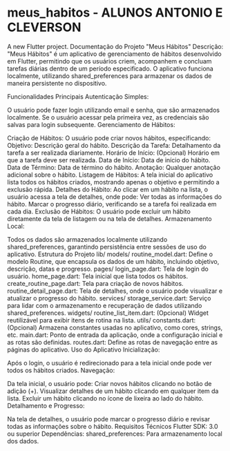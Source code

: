 # meus_habitos - ALUNOS ANTONIO E CLEVERSON

A new Flutter project.
Documentação do Projeto "Meus Hábitos"
Descrição:
"Meus Hábitos" é um aplicativo de gerenciamento de hábitos desenvolvido em Flutter, permitindo que os usuários criem, acompanhem e concluam tarefas diárias dentro de um período especificado. O aplicativo funciona localmente, utilizando shared_preferences para armazenar os dados de maneira persistente no dispositivo.

Funcionalidades Principais
Autenticação Simples:

O usuário pode fazer login utilizando email e senha, que são armazenados localmente.
Se o usuário acessar pela primeira vez, as credenciais são salvas para login subsequente.
Gerenciamento de Hábitos:

Criação de Hábitos:
O usuário pode criar novos hábitos, especificando:
Objetivo: Descrição geral do hábito.
Descrição da Tarefa: Detalhamento da tarefa a ser realizada diariamente.
Horário de Início: (Opcional) Horário em que a tarefa deve ser realizada.
Data de Início: Data de início do hábito.
Data de Término: Data de término do hábito.
Anotação: Qualquer anotação adicional sobre o hábito.
Listagem de Hábitos:
A tela inicial do aplicativo lista todos os hábitos criados, mostrando apenas o objetivo e permitindo a exclusão rápida.
Detalhes do Hábito:
Ao clicar em um hábito na lista, o usuário acessa a tela de detalhes, onde pode:
Ver todas as informações do hábito.
Marcar o progresso diário, verificando se a tarefa foi realizada em cada dia.
Exclusão de Hábitos:
O usuário pode excluir um hábito diretamente da tela de listagem ou na tela de detalhes.
Armazenamento Local:

Todos os dados são armazenados localmente utilizando shared_preferences, garantindo persistência entre sessões de uso do aplicativo.
Estrutura do Projeto
lib/
models/
routine_model.dart: Define o modelo Routine, que encapsula os dados de um hábito, incluindo objetivo, descrição, datas e progresso.
pages/
login_page.dart: Tela de login do usuário.
home_page.dart: Tela inicial que lista todos os hábitos.
create_routine_page.dart: Tela para criação de novos hábitos.
routine_detail_page.dart: Tela de detalhes, onde o usuário pode visualizar e atualizar o progresso do hábito.
services/
storage_service.dart: Serviço para lidar com o armazenamento e recuperação de dados utilizando shared_preferences.
widgets/
routine_list_item.dart: (Opcional) Widget reutilizável para exibir itens de rotina na lista.
utils/
constants.dart: (Opcional) Armazena constantes usadas no aplicativo, como cores, strings, etc.
main.dart: Ponto de entrada da aplicação, onde a configuração inicial e as rotas são definidas.
routes.dart: Define as rotas de navegação entre as páginas do aplicativo.
Uso do Aplicativo
Inicialização:

Após o login, o usuário é redirecionado para a tela inicial onde pode ver todos os hábitos criados.
Navegação:

Da tela inicial, o usuário pode:
Criar novos hábitos clicando no botão de adição (+).
Visualizar detalhes de um hábito clicando em qualquer item da lista.
Excluir um hábito clicando no ícone de lixeira ao lado do hábito.
Detalhamento e Progresso:

Na tela de detalhes, o usuário pode marcar o progresso diário e revisar todas as informações sobre o hábito.
Requisitos Técnicos
Flutter SDK: 3.0 ou superior
Dependências:
shared_preferences: Para armazenamento local dos dados.
